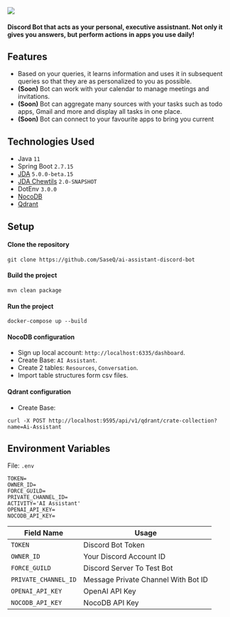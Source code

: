 ![]([https://media.discordapp.net/attachments/1184934424438132806/1199790581245820988/ai_assistant_discord_bot.png](https://media.discordapp.net/attachments/1184934424438132806/1199790581245820988/ai_assistant_discord_bot.png?ex=65f1f78d&is=65df828d&hm=1b4362b7a696588af9106735a2ef3717c7b00dfeee5c6531146bec7d359037e3&=&format=webp&quality=lossless&width=1920&height=606))

#### Discord Bot that acts as your personal, executive assistnant. Not only it gives you answers, but perform actions in apps you use daily!

## Features

- Based on your queries, it learns information and uses it in subsequent queries so that they are as personalized to you as possible.
- **(Soon)** Bot can work with your calendar to manage meetings and invitations.
- **(Soon)** Bot can aggregate many sources with your tasks such as todo apps, Gmail and more and display all tasks in one place.
- **(Soon)** Bot can connect to your favourite apps to bring you current

## Technologies Used

- Java `11`
- Spring Boot `2.7.15`
- <a href="//github.com/DV8FromTheWorld/JDA">JDA</a> ``5.0.0-beta.15``
- <a href="//github.com/Chew/JDA-Chewtils">JDA Chewtils</a> ``2.0-SNAPSHOT``
- DotEnv `3.0.0`
- <a href="//github.com/nocodb/nocodb">NocoDB</a>
- <a href="//github.com/qdrant/qdrant">Qdrant</a>

## Setup
#### Clone the repository
```
git clone https://github.com/SaseQ/ai-assistant-discord-bot
```

#### Build the project
```
mvn clean package
```

#### Run the project
```
docker-compose up --build
```

#### NocoDB configuration

- Sign up local account: `http://localhost:6335/dashboard`.
- Create Base: `AI Assistant`.
- Create 2 tables: `Resources`, `Conversation`.
- Import table structures form csv files.

#### Qdrant configuration

- Create Base:
```
curl -X POST http://localhost:9595/api/v1/qdrant/crate-collection?name=Ai-Assistant
```

## Environment Variables
File: ``.env``
```
TOKEN=
OWNER_ID=
FORCE_GUILD=
PRIVATE_CHANNEL_ID=
ACTIVITY='AI Assistant'
OPENAI_API_KEY=
NOCODB_API_KEY=
```
| Field Name             | Usage                               |
|------------------------|-------------------------------------|
| ``TOKEN``              | Discord Bot Token                   |
| ``OWNER_ID``           | Your Discord Account ID             |
| ``FORCE_GUILD``        | Discord Server To Test Bot          |
| ``PRIVATE_CHANNEL_ID`` | Message Private Channel With Bot ID |
| ``OPENAI_API_KEY``     | OpenAI API Key                      |
| ``NOCODB_API_KEY``     | NocoDB API Key                      |
